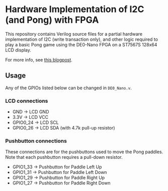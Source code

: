 # Hardware Implementation of I2C (and Pong) with FPGA

This repository contains Verilog source files for a partial hardware implementation of I2C (write transaction only), and other logic required to play a basic Pong game using the DE0-Nano FPGA on a ST7567S 128x64 LCD display.

For more info, see [this blogpost](https://insertnewline.com/blog/hardware-i2c-and-pong-with-fpga/).

## Usage

Any of the GPIOs listed below can be changed in `DE0_Nano.v`.

### LCD connections
- GND → LCD GND
- 3.3V → LCD VCC
- GPIO0_24 → LCD SCL
- GPIO0_26 → LCD SDA (with 4.7k pull-up resistor)

### Pushbutton connections
These connections are for the pushbuttons used to move the Pong paddles. Note that each pushbutton requires a pull-down resistor.
- GPIO1_33 → Pushbutton for Paddle Left Up
- GPIO1_31 → Pushbutton for Paddle Left Down
- GPIO1_29 → Pushbutton for Paddle Right Up
- GPIO1_27 → Pushbutton for Paddle Right Down
